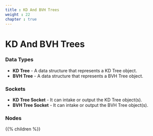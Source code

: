 ```yaml
---
title : KD And BVH Trees
weight : 22
chapter : true
---
```


# KD And BVH Trees

### Data Types

- **KD Tree** - A data structure that represents a KD Tree object.
- **BVH Tree** - A data structure that represents a BVH Tree object.

### Sockets

- **KD Tree Socket** - It can intake or output the KD Tree object(s).
- **BVH Tree Socket** - It can intake or output the BVH Tree object(s).

### Nodes

{{% children %}}
